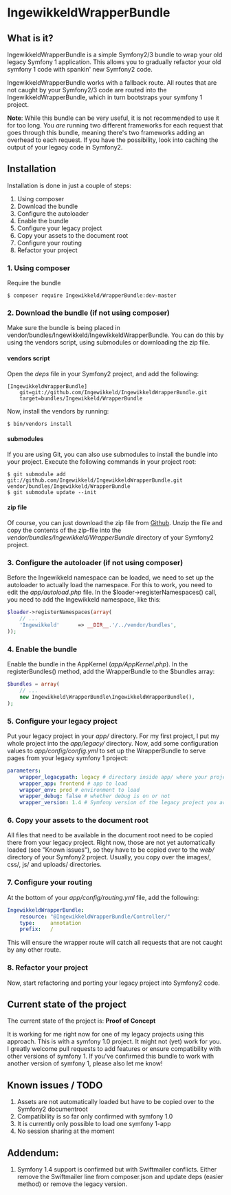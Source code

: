 # IngewikkeldWrapperBundle

## What is it?

IngewikkeldWrapperBundle is a simple Symfony2/3 bundle to wrap your old legacy Symfony 1 application. This allows you to gradually refactor your old symfony 1 code with spankin' new Symfony2 code.

IngewikkeldWrapperBundle works with a fallback route. All routes that are not caught by your Symfony2/3 code are routed into the IngewikkeldWrapperBundle, which in turn bootstraps your symfony 1 project.

**Note**: While this bundle can be very useful, it is not recommended to use it for too long. You *are* running two different frameworks for each request that goes through this bundle, meaning there's two frameworks adding an overhead to each request. If you have the possibility, look into caching the output of your legacy code in Symfony2.

## Installation

Installation is done in just a couple of steps:

1. Using composer
2. Download the bundle
3. Configure the autoloader
4. Enable the bundle
5. Configure your legacy project
6. Copy your assets to the document root
7. Configure your routing
8. Refactor your project

### 1. Using composer

Require the bundle

    $ composer require Ingewikkeld/WrapperBundle:dev-master

### 2. Download the bundle (if not using composer)

Make sure the bundle is being placed in vendor/bundles/Ingewikkeld/IngewikkeldWrapperBundle. You can do this by using the vendors script, using submodules or downloading the zip file.

#### vendors script
Open the *deps* file in your Symfony2 project, and add the following:

    [IngewikkeldWrapperBundle]
   	    git=git://github.com/Ingewikkeld/IngewikkeldWrapperBundle.git
    	target=bundles/Ingewikkeld/WrapperBundle

Now, install the vendors by running:

	$ bin/vendors install

#### submodules
If you are using Git, you can also use submodules to install the bundle into your project. Execute the following commands in your project root:

    $ git submodule add git://github.com/Ingewikkeld/IngewikkeldWrapperBundle.git vendor/bundles/Ingewikkeld/WrapperBundle
    $ git submodule update --init

#### zip file
Of course, you can just download the zip file from [Github](https://github.com/Ingewikkeld/IngewikkeldWrapperBundle). Unzip the file and copy the contents of the zip-file into the *vendor/bundles/Ingewikkeld/WrapperBundle* directory of your Symfony2 project.

### 3. Configure the autoloader (if not using composer)

Before the Ingewikkeld namespace can be loaded, we need to set up the autoloader to actually load the namespace. For this to work, you need to edit the *app/autoload.php* file. In the $loader->registerNamespaces() call, you need to add the Ingewikkeld namespace, like this:

```php
$loader->registerNamespaces(array(
	// ...
	'Ingewikkeld'      => __DIR__.'/../vendor/bundles',
));
```

### 4. Enable the bundle

Enable the bundle in the AppKernel (*app/AppKernel.php*). In the registerBundles() method, add the WrapperBundle to the $bundles array:

```php
$bundles = array(
    // ...
    new Ingewikkeld\WrapperBundle\IngewikkeldWrapperBundle(),
);
```

### 5. Configure your legacy project

Put your legacy project in your *app/* directory. For my first project, I put my whole project into the *app/legacy/* directory. Now, add some configuration values to *app/config/config.yml* to set up the WrapperBundle to serve pages from your legacy symfony 1 project:

```yaml
parameters:
    wrapper_legacypath: legacy # directory inside app/ where your project is located
    wrapper_app: frontend # app to load
    wrapper_env: prod # environment to load
    wrapper_debug: false # whether debug is on or not
    wrapper_version: 1.4 # Symfony version of the legacy project you are wrapping in this bundle 
```

### 6. Copy your assets to the document root

All files that need to be available in the document root need to be copied there from your legacy project. Right now, those are not yet automatically loaded (see "Known issues"), so they have to be copied over to the *web/* directory of your Symfony2 project. Usually, you copy over the images/, css/, js/ and uploads/ directories.

### 7. Configure your routing

At the bottom of your *app/config/routing.yml* file, add the following:

```yaml
IngewikkeldWrapperBundle:
    resource: "@IngewikkeldWrapperBundle/Controller/"
    type:     annotation
    prefix:   /
```

This will ensure the wrapper route will catch all requests that are not caught by any other route.

### 8. Refactor your project

Now, start refactoring and porting your legacy project into Symfony2 code. 

## Current state of the project

The current state of the project is: **Proof of Concept**

It is working for me right now for one of my legacy projects using this approach. This is with a symfony 1.0 project. It might not (yet) work for you. I greatly welcome pull requests to add features or ensure compatibility with other versions of symfony 1. If you've confirmed this bundle to work with another version of symfony 1, please also let me know!

## Known issues / TODO

1. Assets are not automatically loaded but have to be copied over to the Symfony2 documentroot
2. Compatibility is so far only confirmed with symfony 1.0
3. It is currently only possible to load one symfony 1-app
4. No session sharing at the moment

## Addendum:

1. Symfony 1.4 support is confirmed but with Swiftmailer conflicts. Either remove the Swiftmailer line from composer.json and update deps (easier method) or remove the legacy version.
